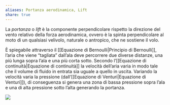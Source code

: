 ```yaml
---
aliases: Portanza aerodinamica, Lift
share: true
---
```

La *portanza* o *lift* è la componente perpendicolare rispetto la direzione del vento relativo della forza aerodinamica, ovvero è la spinta perpendicolare al moto di un qualsiasi velivolo, naturale o antropico, che ne sostiene il volo.

È spiegabile attraverso il [[Equazione di Bernoulli|Principio di Bernoulli]], l’aria che viene “tagliata” dall’ala  deve percorrere due diverse distanze, una più lunga sopra l’ala e una più corta sotto.
Secondo l’[[Equazione di continuità|Equazione di continuità]] la velocità dell’aria varia in modo tale che il volume di fluido in entrata sia uguale a quello in uscita.
Variando la velocità varia la pressione (dall’[[Equazione di Venturi|Equazione di Venturi]]), di conseguenza si genera una zona di bassa pressione sopra l’ala e una di alta pressione sotto l’alta generando la portanza.

![](761c3fc9a7c9fe0444f65348b7074072_MD5%201.jpg)